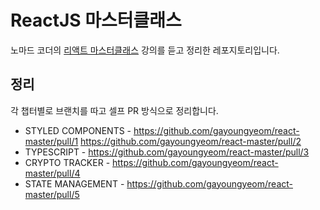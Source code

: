 # ReactJS 마스터클래스
노마드 코더의 <a href="https://nomadcoders.co/react-masterclass" target="_blank" alt="react-master">리액트 마스터클래스</a> 강의를 듣고 정리한 레포지토리입니다.

## 정리
각 챕터별로 브랜치를 따고 셀프 PR 방식으로 정리합니다.

- STYLED COMPONENTS - https://github.com/gayoungyeom/react-master/pull/1 https://github.com/gayoungyeom/react-master/pull/2
- TYPESCRIPT - https://github.com/gayoungyeom/react-master/pull/3
- CRYPTO TRACKER - https://github.com/gayoungyeom/react-master/pull/4
- STATE MANAGEMENT - https://github.com/gayoungyeom/react-master/pull/5
